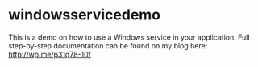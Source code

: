 windowsservicedemo
==================

This is a demo on how to use a Windows service in your application. Full step-by-step documentation can be found on my blog here: http://wp.me/p31q78-10f
